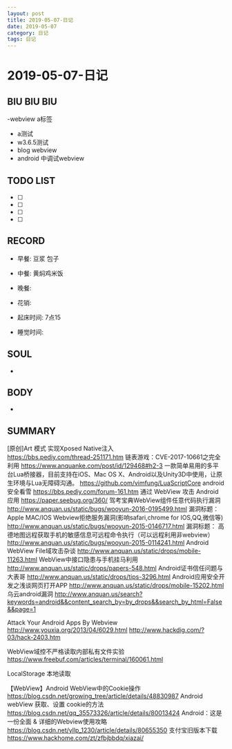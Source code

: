 ```yaml
---
layout: post
title: 2019-05-07-日记
date: 2019-05-07
category: 日记
tags: 日记
---
```

# 2019-05-07-日记
## BIU BIU BIU
-webview a标签 
- a测试
- w3.6.5测试 
- blog webview
- android 中调试webview
 
## TODO LIST
- [ ] 
- [ ] 
- [ ] 
- [ ] 
 
## RECORD
- 早餐:  豆浆 包子
- 中餐:  黄焖鸡米饭
- 晚餐:  
 
- 花销:  
 
- 起床时间:  7点15
- 睡觉时间:  
 
## SOUL
- 
 
## BODY
- 
 
## SUMMARY
 
[原创]Art 模式 实现Xposed Native注入	
https://bbs.pediy.com/thread-251171.htm
链表游戏：CVE-2017-10661之完全利用
https://www.anquanke.com/post/id/129468#h2-3
一款简单易用的多平台Lua桥接器，目前支持在iOS、Mac OS X、Android以及Unity3D中使用，让原生环境与Lua无障碍沟通。
https://github.com/vimfung/LuaScriptCore
android安全看雪
https://bbs.pediy.com/forum-161.htm
通过 WebView 攻击 Android 应用
https://paper.seebug.org/360/
驾考宝典WebView组件任意代码执行漏洞
http://www.anquan.us/static/bugs/wooyun-2016-0195499.html
漏洞标题：	Apple MAC/IOS Webview拒绝服务漏洞(影响safari,chrome for IOS,QQ,微信等)  
http://www.anquan.us/static/bugs/wooyun-2015-0146717.html
漏洞标题：	高德地图远程获取手机的敏感信息可远程命令执行（可以远程利用非webview）    
http://www.anquan.us/static/bugs/wooyun-2015-0114241.html
Android WebView File域攻击杂谈
http://www.anquan.us/static/drops/mobile-11263.html
WebView中接口隐患与手机挂马利用
http://www.anquan.us/static/drops/papers-548.html
Android证书信任问题与大表哥
http://www.anquan.us/static/drops/tips-3296.html
Android应用安全开发之浅谈网页打开APP
http://www.anquan.us/static/drops/mobile-15202.html
乌云android漏洞
http://www.anquan.us/search?keywords=android&&content_search_by=by_drops&&search_by_html=False&&page=1

Attack Your Android Apps By Webview
http://www.youxia.org/2013/04/6029.html
http://www.hackdig.com/?03/hack-2403.htm

WebView域控不严格读取内部私有文件实验
https://www.freebuf.com/articles/terminal/160061.html

LocalStorage 本地读取 

【WebView】Android WebView中的Cookie操作
https://blog.csdn.net/growing_tree/article/details/48830987
Android webView 获取、设置 cookie的方法
https://blog.csdn.net/qq_35573326/article/details/80013424
Android：这是一份全面 & 详细的Webview使用攻略
https://blog.csdn.net/yllp_1230/article/details/80655350
支付宝旧版本下载
https://www.hackhome.com/zt/zfbjbbdq/xiazai/
